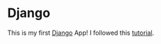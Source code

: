 # Django
This is my first [Django](https://www.djangoproject.com/) App! I followed this [tutorial](https://docs.djangoproject.com/en/3.0/intro/).
